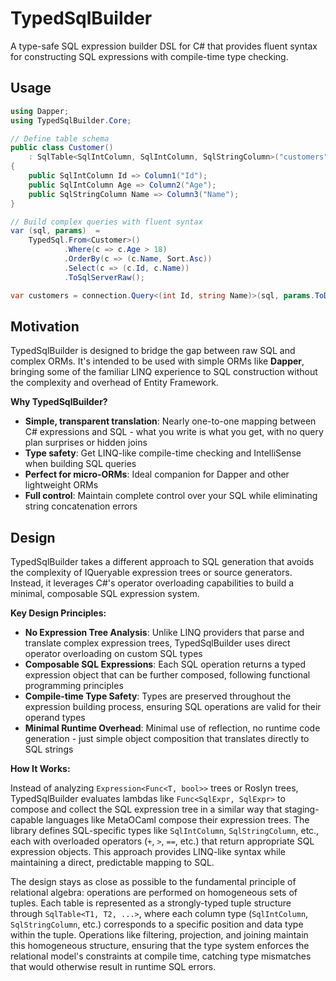 # TypedSqlBuilder

A type-safe SQL expression builder DSL for C# that provides fluent syntax for constructing SQL expressions with compile-time type checking.

## Usage

```csharp
using Dapper;
using TypedSqlBuilder.Core;

// Define table schema 
public class Customer() 
    : SqlTable<SqlIntColumn, SqlIntColumn, SqlStringColumn>("customers")
{
    public SqlIntColumn Id => Column1("Id");
    public SqlIntColumn Age => Column2("Age");
    public SqlStringColumn Name => Column3("Name");
}

// Build complex queries with fluent syntax
var (sql, params)  =
    TypedSql.From<Customer>()
            .Where(c => c.Age > 18)
            .OrderBy(c => (c.Name, Sort.Asc))
            .Select(c => (c.Id, c.Name))
            .ToSqlServerRaw();

var customers = connection.Query<(int Id, string Name)>(sql, params.ToDapperParameters());
```

## Motivation

TypedSqlBuilder is designed to bridge the gap between raw SQL and complex ORMs. It's intended to be used with simple ORMs like **Dapper**, bringing some of the familiar LINQ experience to SQL construction without the complexity and overhead of Entity Framework.

**Why TypedSqlBuilder?**
- **Simple, transparent translation**: Nearly one-to-one mapping between C# expressions and SQL - what you write is what you get, with no query plan surprises or hidden joins
- **Type safety**: Get LINQ-like compile-time checking and IntelliSense when building SQL queries
- **Perfect for micro-ORMs**: Ideal companion for Dapper and other lightweight ORMs
- **Full control**: Maintain complete control over your SQL while eliminating string concatenation errors

## Design

TypedSqlBuilder takes a different approach to SQL generation that avoids the complexity of IQueryable expression trees or source generators. Instead, it leverages C#'s operator overloading capabilities to build a minimal, composable SQL expression system.

**Key Design Principles:**

- **No Expression Tree Analysis**: Unlike LINQ providers that parse and translate complex expression trees, TypedSqlBuilder uses direct operator overloading on custom SQL types
- **Composable SQL Expressions**: Each SQL operation returns a typed expression object that can be further composed, following functional programming principles
- **Compile-time Type Safety**: Types are preserved throughout the expression building process, ensuring SQL operations are valid for their operand types
- **Minimal Runtime Overhead**: Minimal use of reflection, no runtime code generation - just simple object composition that translates directly to SQL strings

**How It Works:**

Instead of analyzing `Expression<Func<T, bool>>` trees or Roslyn trees, TypedSqlBuilder evaluates lambdas like `Func<SqlExpr, SqlExpr>` to compose and collect the SQL expression tree in a similar way that staging-capable languages like MetaOCaml compose their expression trees. The library defines SQL-specific types like `SqlIntColumn`, `SqlStringColumn`, etc., each with overloaded operators (`+`, `>`, `==`, etc.) that return appropriate SQL expression objects. This approach provides LINQ-like syntax while maintaining a direct, predictable mapping to SQL.

The design stays as close as possible to the fundamental principle of relational algebra: operations are performed on homogeneous sets of tuples. Each table is represented as a strongly-typed tuple structure through `SqlTable<T1, T2, ...>`, where each column type (`SqlIntColumn`, `SqlStringColumn`, etc.) corresponds to a specific position and data type within the tuple. Operations like filtering, projection, and joining maintain this homogeneous structure, ensuring that the type system enforces the relational model's constraints at compile time, catching type mismatches that would otherwise result in runtime SQL errors.